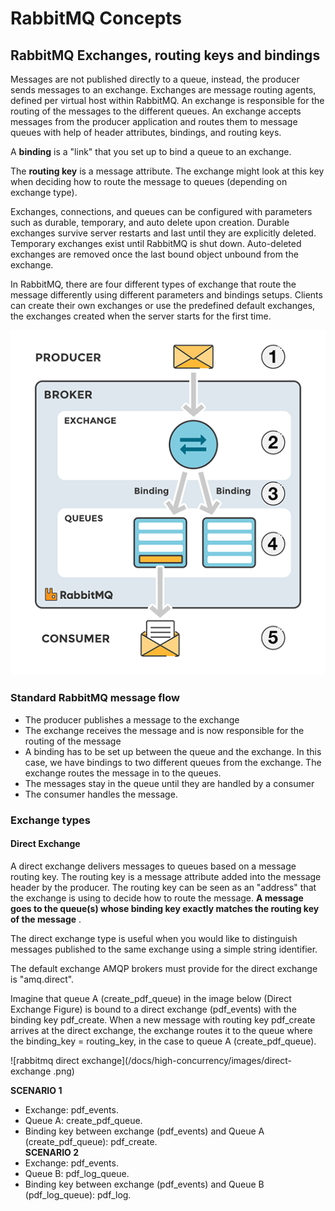 # RabbitMQ Concepts
## RabbitMQ Exchanges, routing keys and bindings
Messages are not published directly to a queue, instead, the producer sends messages to an exchange. Exchanges are message routing agents, defined per virtual host within RabbitMQ. An exchange is responsible for the routing of the messages to the different queues. An exchange accepts messages from the producer application and routes them to message queues with help of header attributes, bindings, and routing keys.

A **binding** is a "link" that you set up to bind a queue to an exchange.

The **routing key** is a message attribute. The exchange might look at this key when deciding how to route the message to queues (depending on exchange type).

Exchanges, connections, and queues can be configured with parameters such as durable, temporary, and auto delete upon creation. Durable exchanges survive server restarts and last until they are explicitly deleted. Temporary exchanges exist until RabbitMQ is shut down. Auto-deleted exchanges are removed once the last bound object unbound from the exchange.

In RabbitMQ, there are four different types of exchange that route the message differently using different parameters and bindings setups. Clients can create their own exchanges or use the predefined default exchanges, the exchanges created when the server starts for the first time.

![rabbitmq routing keys](/docs/high-concurrency/images/exchanges-bidings-routing-keys.png)

### Standard RabbitMQ message flow
* The producer publishes a message to the exchange
* The exchange receives the message and is now responsible for the routing of the message
* A binding has to be set up between the queue and the exchange. In this case, we have bindings to two different queues from the exchange. The exchange routes the message in to the queues.
* The messages stay in the queue until they are handled by a consumer
* The consumer handles the message.

### Exchange types

#### Direct Exchange
A direct exchange delivers messages to queues based on a message routing key. The routing key is a message attribute added into the message header by the producer. The routing key can be seen as an "address" that the exchange is using to decide how to route the message. **A message goes to the queue(s) whose binding key exactly matches the routing key of the message** .

The direct exchange type is useful when you would like to distinguish messages published to the same exchange using a simple string identifier.

The default exchange AMQP brokers must provide for the direct exchange is "amq.direct".

Imagine that queue A (create\_pdf\_queue) in the image below (Direct Exchange Figure) is bound to a direct exchange (pdf\_events) with the binding key pdf\_create. When a new message with routing key pdf\_create arrives at the direct exchange, the exchange routes it to the queue where the binding\_key = routing\_key, in the case to queue A (create\_pdf\_queue).

![rabbitmq direct exchange](/docs/high-concurrency/images/direct-exchange .png)

**SCENARIO 1**   
* Exchange: pdf\_events.  
* Queue A: create\_pdf\_queue.  
* Binding key between exchange (pdf\_events) and Queue A (create\_pdf\_queue): pdf\_create.  
**SCENARIO 2**   
* Exchange: pdf_events.  
* Queue B: pdf\_log\_queue.  
* Binding key between exchange (pdf\_events) and Queue B (pdf\_log\_queue): pdf\_log.  



